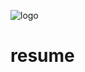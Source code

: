 ![logo](https://github.com/ShudhanshuShekhar123/resume/assets/115460439/b0444924-0209-4783-a4bc-2476f3fda5be)
# resume 
